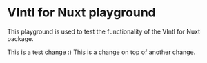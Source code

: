 # VIntl for Nuxt playground

This playground is used to test the functionality of the VIntl for Nuxt package.

This is a test change :) This is a change on top of another change.
